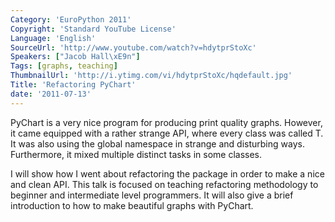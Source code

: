 ```yaml
---
Category: 'EuroPython 2011'
Copyright: 'Standard YouTube License'
Language: 'English'
SourceUrl: 'http://www.youtube.com/watch?v=hdytprStoXc'
Speakers: ["Jacob Hall\xE9n"]
Tags: [graphs, teaching]
ThumbnailUrl: 'http://i.ytimg.com/vi/hdytprStoXc/hqdefault.jpg'
Title: 'Refactoring PyChart'
date: '2011-07-13'
---
```

PyChart is a very nice program for producing print quality graphs. However, it
came equipped with a rather strange API, where every class was called T. It
was also using the global namespace in strange and disturbing ways.
Furthermore, it mixed multiple distinct tasks in some classes.

I will show how I went about refactoring the package in order to make a nice
and clean API. This talk is focused on teaching refactoring methodology to
beginner and intermediate level programmers. It will also give a brief
introduction to how to make beautiful graphs with PyChart.

